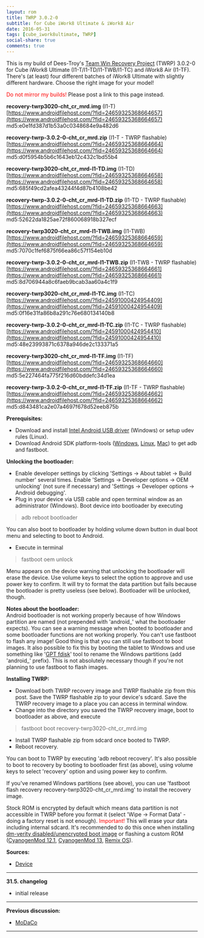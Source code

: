 ```yaml
---
layout: rom
title: TWRP 3.0.2-0
subtitle: for Cube iWork8 Ultimate & iWork8 Air
date: 2016-05-31
tags: [cube_iwork8ultimate, TWRP]
social-share: true
comments: true
---
```


This is my build of Dees-Troy's [Team Win Recovery Project](http://teamw.in/project/twrp2/) (TWRP) 3.0.2-0 for Cube iWork8 Ultimate (I1-T/I1-TD/I1-TWB/I1-TC) and iWork8 Air (I1-TF). There's (at least) four different batches of iWork8 Ultimate with slightly different hardware. Choose the right image for your model!

<span style="color:#FF0000;">Do not mirror my builds!</span> Please post a link to this page instead.

**recovery-twrp3020-cht_cr_mrd.img** (I1-T)  
[https://www.androidfilehost.com/?fid=24659325368664657](https://www.androidfilehost.com/?fid=24659325368664657)  
md5:e0e1fd387d1b53a0c0348684e9a482d6

**recovery-twrp-3.0.2-0-cht_cr_mrd.zip** (I1-T - TWRP flashable)  
[https://www.androidfilehost.com/?fid=24659325368664664](https://www.androidfilehost.com/?fid=24659325368664664)  
md5:d0f5954b5b6c1643eb12c432c1bd55b4

**recovery-twrp3020-cht_cr_mrd-I1-TD.img** (I1-TD)  
[https://www.androidfilehost.com/?fid=24659325368664658](https://www.androidfilehost.com/?fid=24659325368664658)  
md5:685f49cd2afea43244f4d87b4108be42

**recovery-twrp-3.0.2-0-cht_cr_mrd-I1-TD.zip** (I1-TD - TWRP flashable)  
[https://www.androidfilehost.com/?fid=24659325368664663](https://www.androidfilehost.com/?fid=24659325368664663)  
md5:52622da1825ae72f860068918b327ecf

**recovery-twrp3020-cht_cr_mrd-I1-TWB.img** (I1-TWB)  
[https://www.androidfilehost.com/?fid=24659325368664659](https://www.androidfilehost.com/?fid=24659325368664659)  
md5:7070c1fef6875f66ea86c57f154eb10d

**recovery-twrp-3.0.2-0-cht_cr_mrd-I1-TWB.zip** (I1-TWB - TWRP flashable)  
[https://www.androidfilehost.com/?fid=24659325368664661](https://www.androidfilehost.com/?fid=24659325368664661)  
md5:8d706944a8c6faeb9bcab3aa60a4c1f9

**recovery-twrp3020-cht_cr_mrd-I1-TC.img** (I1-TC)  
[https://www.androidfilehost.com/?fid=24591000424954409](https://www.androidfilehost.com/?fid=24591000424954409)  
md5:0f16e31fa86b8a291c76e680134140b8

**recovery-twrp-3.0.2-0-cht_cr_mrd-I1-TC.zip** (I1-TC - TWRP flashable)  
[https://www.androidfilehost.com/?fid=24591000424954410](https://www.androidfilehost.com/?fid=24591000424954410)  
md5:48e23993871c6378a946de2c133371a5

**recovery-twrp3020-cht_cr_mrd-I1-TF.img** (I1-TF)  
[https://www.androidfilehost.com/?fid=24659325368664660](https://www.androidfilehost.com/?fid=24659325368664660)  
md5:5e227464fa775f216d60bddefc34d1ea

**recovery-twrp-3.0.2-0-cht_cr_mrd-I1-TF.zip** (I1-TF - TWRP flashable)  
[https://www.androidfilehost.com/?fid=24659325368664662](https://www.androidfilehost.com/?fid=24659325368664662)  
md5:d843481ca2e07a4697f678d52eeb875b

**Prerequisites:**

- Download and install [Intel Android USB driver](https://software.intel.com/en-us/android/articles/intel-usb-driver-for-android-devices) (Windows) or setup udev rules (Linux).
- Download Android SDK platform-tools ([Windows](https://dl.google.com/android/repository/platform-tools-latest-windows.zip), [Linux](https://dl.google.com/android/repository/platform-tools-latest-linux.zip), [Mac](https://dl.google.com/android/repository/platform-tools-latest-darwin.zip)) to get adb and fastboot.

**Unlocking the bootloader:**

- Enable developer settings by clicking 'Settings -> About tablet -> Build number' several times. Enable 'Settings -> Developer options -> OEM unlocking' (not sure if necessary) and 'Settings -> Developer options -> Android debugging'.
- Plug in your device via USB cable and open terminal window as an administrator (Windows). Boot device into bootloader by executing

> adb reboot bootloader

You can also boot to bootloader by holding volume down button in dual boot menu and selecting to boot to Android.

- Execute in terminal

> fastboot oem unlock

Menu appears on the device warning that unlocking the bootloader will erase the device. Use volume keys to select the option to approve and use power key to confirm. It will try to format the data partition but fails because the bootloader is pretty useless (see below). Bootloader will be unlocked, though.

**Notes about the bootloader:**  
Android bootloader is not working properly because of how Windows partition are named (not prepended with 'android_' what the bootloader expects). You can see a warning message when booted to bootloader and some bootloader functions are not working properly. You can't use fastboot to flash any image! Good thing is that you can still use fastboot to boot images. It also possible to fix this by booting the tablet to Windows and use something like '[GPT fdisk](https://sourceforge.net/projects/gptfdisk/)' tool to rename the Windows partitions (add 'android_' prefix). This is not absolutely necessary though if you're not planning to use fastboot to flash images.

**Installing TWRP:**

- Download both TWRP recovery image and TWRP flashable zip from this post. Save the TWRP flashable zip to your device's sdcard. Save the TWRP recovery image to a place you can access in terminal window.
- Change into the directory you saved the TWRP recovery image, boot to bootloader as above, and execute

> fastboot boot recovery-twrp3020-cht_cr_mrd.img

- Install TWRP flashable zip from sdcard once booted to TWRP.
- Reboot recovery.

You can boot to TWRP by executing 'adb reboot recovery'. It's also possible to boot to recovery by booting to bootloader first (as above), using volume keys to select 'recovery' option and using power key to confirm.

If you've renamed Windows partitions (see above), you can use 'fastboot flash recovery recovery-twrp3020-cht_cr_mrd.img' to install the recovery image.

Stock ROM is encrypted by default which means data partition is not accessible in TWRP before you format it (select 'Wipe -> Format Data' - doing a factory reset is not enough). <span style="color:#FF0000;">Important!</span> This will erase your data including internal sdcard. It's recommended to do this once when installing [dm-verity disabled/unencrypted boot image](/devices/cube_iwork8ultimate/stock-disable-dmverity) or flashing a custom ROM ([CyanogenMod 12.1](/devices/cube_iwork8ultimate/CM12.1), [CyanogenMod 13](/devices/cube_iwork8ultimate/CM13), [Remix OS](/devices/cube_iwork8ultimate/RemixOS)).

**Sources:**

- [Device](https://github.com/CM-CHT/android_device_intel_cube_iwork8ultimate/tree/android-5.1)

----

**31.5. changelog**

- initial release

----

**Previous discussion:**

- [MoDaCo](http://www.modaco.com/forums/topic/377298-twrp-3020/)

----
